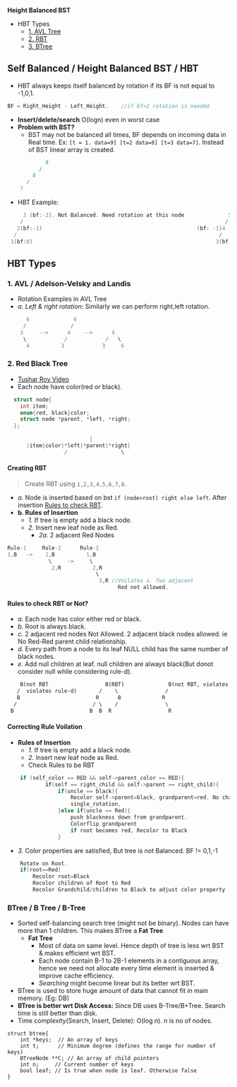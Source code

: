 **Height Balanced BST**
- HBT Types
  - [1. AVL Tree](#avl)
  - [2. RBT](#rbt)
  - [3. BTree](#bt)


## Self Balanced / Height Balanced BST / HBT
- HBT always keeps itself balanced by rotation if its BF is not equal to -1,0,1.
```c
BF = Right_Height - Left_Height.    //if bf>2 rotation is needed
```
- **Insert/delete/search** O(logn) even in worst case
- **Problem with BST?** 
  - BST may not be balanced all times, BF depends on incoming data in Real time. Ex: `[t = 1. data=9] [t=2 data=8] [t=3 data=7]`. Instead of BST linear array is created.
```c
            9
          /
        8
      /
    7
```
- HBT Example:
```c
     3 (bf:-2). Not Balanced. Need rotation at this node              5(bf: -1). HBT 
    /                                                                /  \
   2(bf:-1)                                                 (bf: -1)4      6(bf: 0)
  /                                                                /
 1(bf:0)                                                          3(bf: 0)
```

## HBT Types
<a name=avl></a>
### 1. AVL / Adelson-Velsky and Landis
- Rotation Examples in AVL Tree
- *a. Left & right rotation:* Similarly we can perform right,left rotation.
```c
      6              6
     /              /
    3     -->      4    -->      4
     \            /            /   \
      4          3            3     6
```

<a name=rbt></a>
### 2. Red Black Tree
- [Tushar Roy Video](https://www.youtube.com/watch?v=UaLIHuR1t8Q&t=883s)
- Each node have color(red or black). 
```c
  struct node{ 
    int item;  
    enum{red, black}color;
    struct node *parent, *left, *right; 
  };
  
                          |
      |item|color|*left|*parent|*right|
                  /                 \
```
#### Creating RBT
> Create RBT using `1,2,3,4,5,6,7,8`. 
- *a.* Node is inserted based on bst `if (node>root) right else left`. After insertion [Rules to check RBT](Rules_to_Check_RBT_or_not).
- **b. Rules of Insertion**
  - *1.* If tree is empty add a black node.
  - *2.* Insert new leaf node as Red.
    - *2a.* 2 adjacent Red Nodes
```c
Rule-1     Rule-2      Rule-2
1,B   ->    1,B          1,B
             \     ->     \
              2,R          2,R
                            \
                             3,R //Voilates a. Two adjacent
                                   Red not allowed. 
```
#### Rules to check RBT or Not?
- *a.* Each node has color either red or black.
- *b.* Root is always black.   
- *c.* 2 adjacent red nodes Not Allowed. 2 adjacent black nodes allowed. ie No Red-Red parent child relationship.
- *d.* Every path from a node to its leaf NULL child has the same number of black nodes.
- *e.* Add null children at leaf. null children are always black(But donot consider null while considering rule-d).
```html
    B(not RBT                  B(RBT)              B(not RBT, violates rule-c)
   /  violates rule-d)       /    \               /
   B                        R      B             R
  /                        / \    /               \
 B                        B  B  R                  R
```
#### Correcting Rule Voilation
- **Rules of Insertion**
  - *1.* If tree is empty add a black node.
  - *2.* Insert new leaf node as Red. 
  - Check Rules to be RBT
```c
    if (self_color == RED && self->parent_color == RED){
            if(self == right_child && self->parent == right_child){
                if(uncle == black){                                                                                   //2a
                    Recolor self->parent=black, grandparent=red. No change in self color
                    single_rotation,                                                                                    
                }else if(uncle == Red){
                    push blackness down from grandparent.                                                 //2b
                    Colorflip grandparent
                    if root becomes red, Recolor to Black
                }
```                
  - *3.* Color properties are satisfied, But tree is not Balanced. BF != 0,1,-1
```c
    Rotate on Root.
    if(root==Red) 
        Recolor root=Black
        Recolor children of Root to Red
        Recolor Grandchild/children to Black to adjust color property
```        

<a name=bt></a>
### BTree / B Tree / B-Tree
- Sorted self-balancing search tree (might not be binary). Nodes can have more than 1 children. This makes BTree a **Fat Tree**
  - **Fat Tree** 
    - Most of data on same level. Hence depth of tree is less wrt BST & makes efficient wrt BST.
    - Each node contain B-1 to 2B-1 elements in a contiguous array, hence we need not allocate every time element is inserted & improve cache efficiency.
    - _Searching_ might become linear but its better wrt BST.
- BTree is used to store huge amount of data that cannot fit in main memory. (Eg: DB)
- **BTree is better wrt Disk Access:** Since DB uses B-Tree/B+Tree. Search time is still better than disk.
- Time complexity(Search, Insert, Delete):	O(log n). n is no of nodes.
```
struct btree{
    int *keys;  // An array of keys
    int t;      // Minimum degree (defines the range for number of keys)
    BTreeNode **C; // An array of child pointers
    int n;     // Current number of keys
    bool leaf; // Is true when node is leaf. Otherwise false
}    
```

